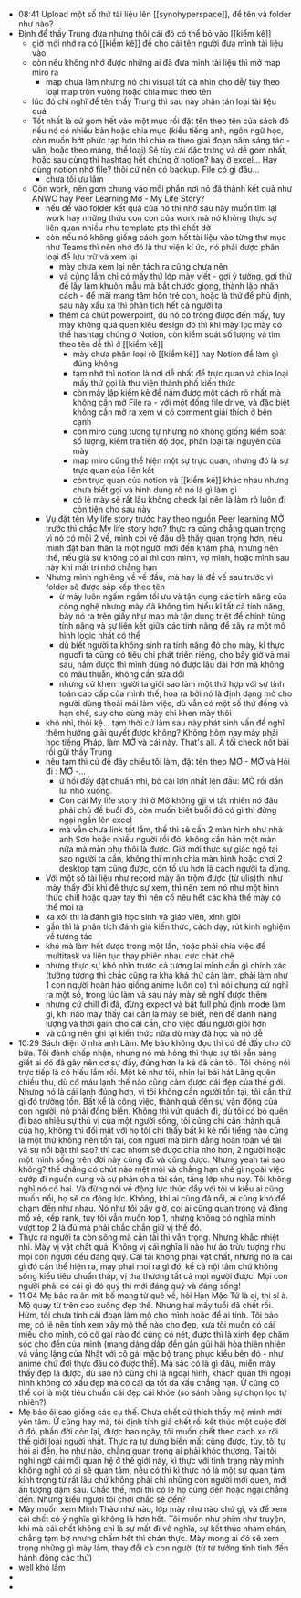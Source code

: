 - 08:41 Upload một số thứ tài liệu lên [[synohyperspace]], để tên và folder như nào?
- Định để thầy Trung đưa nhưng thôi cái đó có thể bỏ vào [[kiểm kê]]
	- giờ mới nhớ ra có [[kiểm kê]] để cho cái tên người đưa mình tài liệu vào
	- còn nếu không nhớ được những ai đã đưa mình tài liệu thì mở map miro ra
		- map chưa làm nhưng nó chỉ visual tất cả nhìn cho dễ/ tùy theo loại map tròn vuông hoặc chia mục theo tên
	- lúc đó chỉ nghĩ để tên thầy Trung thì sau này phân tán loại tài liệu quá
	- Tốt nhất là cứ gom hết vào một mục rồi đặt tên theo tên của sách đó nếu nó có nhiều bản hoặc chia mục (kiểu tiếng anh, ngôn ngữ học, còn muốn bớt phức tạp hơn thì chia ra theo giai đoạn năm sáng tác - văn, hoặc theo mảng, thể loại) Sẽ tùy cái đặc trưng và dễ gom nhất, hoặc sau cùng thì hashtag hết chúng ở notion? hay ở excel... Hay dùng notion nhớ file? thôi cứ nên có backup. File có gì đâu...
		- chưa tối ưu lắm
	- Còn work, nên gom chung vào mỗi phần nơi nó đã thành kết quả như ANWC hay Peer Learning Mở - My Life Story?
		- nếu để vào folder kết quả của nó thì nhỡ sau này muốn tìm lại work hay những thứu con con của work mà nó không thực sự liên quan nhiều như template pts thì chết dở
		- còn nếu nó không giống cách gom hết tài liệu vào từng thư mục như Teams thì nên nhớ đó là thư viện kí ức, nó phải được phân loại để lưu trữ và xem lại
			- mày chưa xem lại nên tách ra cũng chưa nên
			- và cùng lắm chỉ có mấy thứ lớp mày viết - gợi ý tưởng, gợi thứ để lấy làm khuôn mẫu mà bắt chước giọng, thành lập nhân cách - để mãi mang tâm hồn trẻ con, hoặc là thứ để phủ định, sau này xấu xa thì phân tích hết cả người ta
			- thêm cả chút powerpoint, dù nó có trông được đến mấy, tuy mày không quá quen kiểu design đó thì khi mày lọc mày có thể hashtag chúng ở Notion, còn kiểm soát số lượng và tìm theo tên dễ thì ở [[kiểm kê]]
				- mày chưa phân loại rõ [[kiểm kê]] hay Notion để làm gì đúng không
				- tạm nhớ thì notion là nơi dễ nhất để trực quan và chia loại mấy thứ gọi là thư viện thành phố kiến thức
				- còn mày lập kiểm kê để nắm được một cách rõ nhất mà không cần mở File ra - với một đống file drive, và đặc biệt không cần mở ra xem vì có comment giải thích ở bên cạnh
				- còn miro cũng tương tự nhưng nó không giống kiểm soát số lượng, kiểm tra tiến độ đọc, phân loại tài nguyên của mày
				- map miro cũng thể hiện một sự trực quan, nhưng đó là sự trực quan của liên kết
				- còn trực quan của notion và [[kiểm kê]] khác nhau nhưng chưa biết gọi và hình dung rõ nó là gì làm gì
				- có lẽ mày sẽ rất lâu không check lại nên là làm rõ luôn đi còn tiện cho sau này
		- Vụ đặt tên My life story trước hay theo nguồn Peer learning MỞ trước thì chắc My life story hơn? thực ra cũng chẳng quan trọng vì nó có mỗi 2 vế, mình coi vế đầu dễ thấy quan trọng hơn, nếu mình đặt bản thân là một người mới đến khám phá, nhưng nên thế, nếu giả sử không có ai thì con mình, vợ mình, hoặc mình sau này khi mất trí nhớ chẳng hạn
		- Nhưng mình nghiêng về vế đầu, mà hay là để vế sau trước vì folder sẽ được sắp xếp theo tên
			- ừ mày luôn ngấm ngầm tối ưu và tận dụng các tính năng của công nghệ nhưng mày đã không tìm hiểu kĩ tất cả tính năng, bày nó ra trên giấy như map mà tận dụng triệt để chính từng tính năng và sự liên kết giữa các tính năng để xây ra một mô hình logic nhất có thể
			- dù biết người ta không sinh ra tính năng đó cho mày, kì thực nguofi ta cũng có tiêu chí phát triển riêng, cho bây giờ và mai sau, nắm được thì mình dùng nó được lâu dài hơn mà không có mâu thuẫn, không cần sửa đổi
			- nhưng cứ khen người ta giỏi sao làm một thứ hợp với sự tính toán cao cấp của mình thế, hóa ra bởi nó là định dạng mở cho người dùng thoải mái làm việc, dù vẫn có một số thứ đống và hạn chế, suy cho cùng mày chỉ khen mày thôi
		- khó nhỉ, thôi kệ... tạm thời cứ làm sau này phát sinh vấn đề nghĩ thêm hướng giải quyết được không? Không hôm nay mày phải học tiếng Pháp, làm MỞ và cái này. That's all. À tối check nốt bài rồi gửi thầy Trung
		- nếu tạm thì cứ để đây chiều tối làm, đặt tên theo MỞ - MỞ và Hỏi đi : MỞ -...
			- ừ hồi đấy đặt chuẩn nhỉ, bỏ cái lớn nhất lên đầu: MỞ rồi dần lui nhỏ xuống.
			- Còn cái My life story thì ở Mở không gji vì tất nhiên nó đâu phải chủ đề buổi đó, còn  muốn biết buổi đó có gì thì đừng ngại ngần lên excel
			- mà vẫn chưa link tốt lắm, thế thì sẽ cần 2 màn hình như nhà anh Sơn hoặc nhiều người rồi đó, không cần hẳn một màn nữa mà màn phụ thôi là được. Giờ mới thực sự giác ngộ tại sao người ta cần, không thì mình chia màn hình hoặc chơi 2 desktop tạm cũng được, còn tố ưu hơn là cách người ta dùng.
		- Với một số tài liệu như record mày ăn trộm được (từ ulis)thì như mày thấy đôi khi để thực sự xem, thì nên xem nó như một hình thức chill hoặc quay tay thì nên cố nêu hết các khả thể mày có thể moi ra
		- xa xôi thì là đánh giá học sinh và giáo viên, xinh giỏi
		- gần thì là phân tích đánh giá kiến thức, cách dạy, rút kinh nghiệm về tương tác
		- khó mà làm hết được trong một lần, hoặc phải chia việc để multitask và liên tục thay phiên nhau cực chặt chẽ
		- nhưng thực sự khó nhìn trước cả tương lai mình cần gì chính xác (tưởng tượng thì chắc cũng ra kha khá thứ cần làm, phải làm như 1 con người hoàn hảo giống anime luôn có) thì nói chung cứ nghĩ ra một số, trong lúc làm và sau này mày sẽ nghĩ được thêm
		- nhưng cứ chill đi đã, đừng expect và bật full phủ định mode làm gì, khi nào mày thấy cái cần là mày sẽ biết, nên để dành năng lượng  và thời gain cho cái cần, cho việc đấu người giỏi hơn
		- và cũng nên ghi lại kiến thức nữa dù mày đã học và nó dễ
- 10:29 Sách điện ở nhà anh Lâm. Mẹ bảo không đọc thì cứ để đấy cho đỡ bừa. Tôi đành chấp nhận, nhưng nó mà hỏng thì thực sự tôi sẵn sàng giết ai đó đã gây nên cơ sự đấy, đúng hơn là kẻ đã cản tôi. Tôi không nói trực tiếp là có hiếu lắm rồi. Một kẻ như tôi, nhìn lại bài hát Lãng quên chiều thu, dù có máu lạnh thế nào cũng cảm được cái đẹp của thế giới. Nhưng nó là cái lạnh đúng hơn, vì tôi không cần người tồn tại, tôi cần thứ gì đó trường tồn. Bất kể là công việc, thành quả đến sự vận động của con người, nó phải đồng biến. Không thì vứt quách đi, dù tôi có bỏ quên đi bao nhiêu sự thú vị của một người sống, tôi cũng chỉ cần thành quả của họ, không thì đối mặt với họ tôi chỉ thấy bất kì kẻ nổi tiếng nào cũng là một thứ không nên tồn tại, con người mà bình đẳng hoàn toàn về tài và sự nổi bật thì sao? thì các nhóm sẽ được chia nhỏ hơn, 2 người hoặc một mình sống trên đời này cũng đủ và cũng được. Nhưng yeah tại sao không? thế chẳng có chút nào mệt mỏi và chẳng hạn chế gì ngoài việc cướp đi nguồn cung và sự phân chia tài sản, tầng lớp như nay. Tôi không nghĩ nó có hại. Và đừng nói về động lực thúc đẩy với tôi vì kiểu ai cũng muốn nổi, họ sẽ có động lực. Không, khi ai cũng đã nổi, ai cũng khó để chạm đến như nhau. Nó như tôi bây giờ, coi ai cũng quan trọng và đáng mổ xẻ, xếp rank, tuy tôi vẫn muốn top 1, nhưng không có nghĩa mình vượt top 2 là đủ mà phải chắc chắn giữ vị thế đó.
- Thực ra người ta còn sống mà cần tài thì vẫn trọng. Nhưng khắc nhiệt nhỉ. Mày vị vật chất quá. Không vị cái nghĩa lí nào hư ảo trừu tượng như mọi con người đều đáng quý. Cái tài không phải vật chất, nhưng nó là cái gì đó cần thể hiện ra, mày phải moi ra gì đó, kể cả nội tâm chứ không sống kiểu tiêu chuẩn thấp, vị tha thương tất cả mọi người được. Mọi con người phải có cái gì đó quý thì mới đáng quý và đáng sống!
- 11:04 Mẹ bảo ra ăn mít bố mang từ quê về, hỏi Hàn Mặc Tử là ai, thi sĩ à. Mộ quay từ trên cao xuống đẹp thế. Nhưng hai mấy tuổi đã chết rồi. Hừm, tôi chưa tính cái đoạn làm mộ cho mình hoặc để ai tính. Tôi bảo mẹ, có lẽ nên tính xem xây mộ thế nào cho đẹp, xưa tôi muốn có cái miếu cho mình, có cô gái nào đó cũng có nét, được thì là xinh đẹp chăm sóc cho đền của mình (mang dáng dấp đền gần gũi hài hòa thiên nhiên và vắng lặng của Nhật với cô gái mặc bộ trang phục kiểu bên đó - như anime chứ đời thực đâu có được thế). Mà sắc có là gì đâu, miễn mày thấy đẹp là được, dù sao nó cũng chỉ là ngoại hình, khách quan thì ngoại hình không có xấu đẹp mà có cái da tốt da xấu chẳng hạn. Ừ cũng có thể coi là một tiêu chuẩn cái đẹp cái khỏe (so sánh bằng sự chọn lọc tự nhiên?)
- Mẹ bảo ôi sao giống các cụ thế. Chưa chết cứ thích thấy mộ mình mới yên tâm. Ừ cũng hay mà, tôi định tính giả chết rồi kết thúc một cuộc đời ở đó, phần đời còn lại, được bao ngày, tôi muốn chết theo cách xa rời thế giới loài người nhất. Thực ra tự dưng biến mất cũng được, tùy, tôi tự hỏi ai đến, họ như nào, chẳng quan trọng ai phải khóc thương. Tại tôi nghi ngờ cái mối quan hệ ở thế giới này, kì thực với tình trạng này mình không nghĩ có ai sẽ quan tâm, nếu có thì kì thực nó là một sự quan tâm kính trọng từ rất lâu chứ không phải chỉ những con người mới quen, mới ấn tượng đậm sâu. Chắc thế, mới thì có lẽ họ cũng đến hoặc ngại chẳng đến. Nhưng kiểu người tôi chơi chắc sẽ đến?
- Mày muốn xem Minh Thảo như nào, lớp mày như nào chứ gì, và để xem cái chết có ý nghĩa gì không là hơn hết. Tôi muốn như phim như truyện, khi mà cái chết không chỉ là sự mất đi vô nghĩa, sự kết thúc nhàm chán, chẳng tạm bợ nhưng chấm hết thì chán thực. Mày mong ai đó sẽ xem trọng những gì mày làm, thay đổi cả con người (từ tư tưởng tính tình đến hành động các thứ)
- well khó lắm
-
-